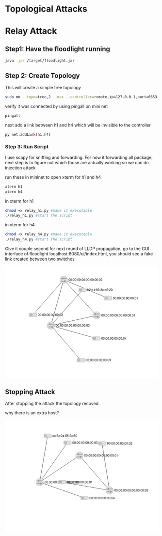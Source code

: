 # Topological Attacks

# Relay Attack

## Step1: Have the floodlight running

```bash
java -jar /target/floodlight.jar
```

## Step 2: Create Topology

This will create a simple tree topology

```bash
sudo mn --topo=tree,2 --mac --controller=remote,ip=127.0.0.1,port=6653 --switch ovsk,protocols=OpenFlow13
```

verify it was connected by using pingall on mini net

```bash
pingall 
```

next add a link between h1 and h4 which will be invisible to the controller 

```bash
py net.addLink(h1,h4)
```

### Step 3: Run Script

I use scapy for sniffing and forwarding. For now it forwarding all package, next step is to figure out which those are actually working so we can do injection attack

run these in mininet to open xterm for h1 and h4

```bash
xterm h1
xterm h4
```

in xterm for h1

```bash
chmod +x relay_h1.py #make it executable
./relay_h1.py #start the script
```

in xterm for h4

```bash
chmod +x relay_h4.py #make it executable
./relay_h4.py #start the script
```

Give it couple second for next round of LLDP propagation, go to the GUI interface of floodlight localhost:8080/ui/index.html, you should see a fake link created between two switches

![Untitled](Topological%20Attacks%20d3514ba31c7a4557ab0acf872d0ddb26/Untitled.png)

## Stopping Attack

After stopping the attack the topology recoved

why there is an extra host? 

![Untitled](Topological%20Attacks%20d3514ba31c7a4557ab0acf872d0ddb26/Untitled%201.png)